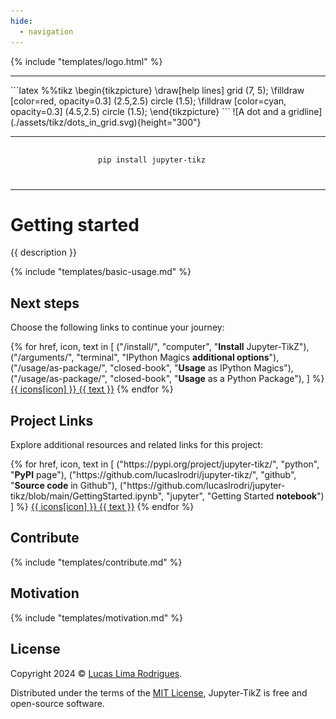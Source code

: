 ```yaml
---
hide:
  - navigation
---
```


{% include "templates/logo.html" %}

---

<div style="display: flex; justify-content: center; align-items: center; column-gap: 1em; margin: 0 auto; flex-wrap: wrap" markdown>
```latex
%%tikz
\begin{tikzpicture}
    \draw[help lines] grid (7, 5);
     \filldraw [color=red, opacity=0.3] (2.5,2.5) circle (1.5);
     \filldraw [color=cyan, opacity=0.3] (4.5,2.5) circle (1.5);
\end{tikzpicture}
```
![A dot and a gridline](./assets/tikz/dots_in_grid.svg){height="300"}
</div>


---

<div style="display: flex; justify-content: center; margin: 0 auto;">
<pre style="min-width: 16em; height: 2em;">
<code class="language-shell">pip install jupyter-tikz</code>
</pre>
</div>


---

# Getting started

{{ description }}

{% include "templates/basic-usage.md" %}

## Next steps

Choose the following links to continue your journey:

<div class="grid">
  {% for href, icon, text in [
    ("/install/", "computer", "<strong>Install</strong> Jupyter-TikZ"), 
    ("/arguments/", "terminal", "IPython Magics <strong>additional options</strong>"),
    ("/usage/as-package/", "closed-book", "<strong>Usage</strong> as IPython Magics"), 
    ("/usage/as-package/", "closed-book", "<strong>Usage</strong> as a Python Package"), 
  ] %}
    <a class="card card-link" href="{{ href }}"><span class="twemoji">{{ icons[icon] }}</span> {{ text }}</a>
  {% endfor %}
</div>


## Project Links

Explore additional resources and related links for this project:

<div class="grid">
 {% for href, icon, text in [
  ("https://pypi.org/project/jupyter-tikz/", "python", "<strong>PyPI</strong> page"),
  ("https://github.com/lucaslrodri/jupyter-tikz/", "github", "<strong>Source code</strong> in Github"),
  ("https://github.com/lucaslrodri/jupyter-tikz/blob/main/GettingStarted.ipynb", "jupyter", "Getting Started <strong>notebook</strong>")
 ] %}
  <a class="card card-link" href="{{ href }}" target="_blank"><span class="twemoji">{{ icons[icon] }}</span> {{ text }}</a>
 {% endfor %}
</div>

## Contribute

{% include "templates/contribute.md" %}

## Motivation

{% include "templates/motivation.md" %}

## License

Copyright 2024 © <a href="https://github.com/lucaslrodri" target="_blank">Lucas Lima Rodrigues</a>.

Distributed under the terms of the [MIT License](./about/license.md), Jupyter-TikZ is free and open-source software.